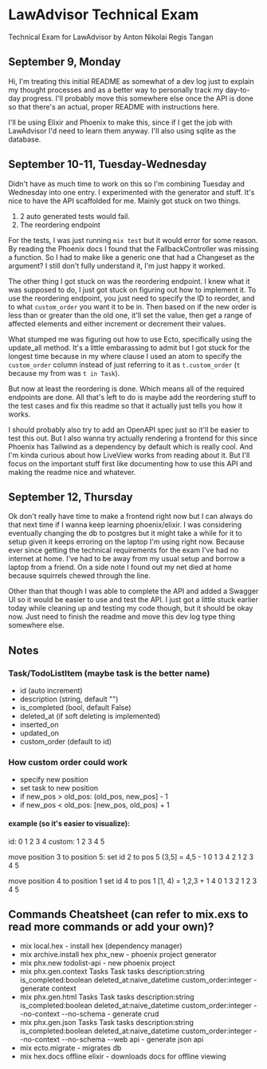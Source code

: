 # LawAdvisor Technical Exam
Technical Exam for LawAdvisor by Anton Nikolai Regis Tangan

## September 9, Monday
Hi, I'm treating this initial README as somewhat of a dev log just to explain my thought processes and as a better way to personally track my day-to-day progress. I'll probably move this somewhere else once the API is done so that there's an actual, proper README with instructions here.

I'll be using Elixir and Phoenix to make this, since if I get the job with LawAdvisor I'd need to learn them anyway.
I'll also using sqlite as the database.

## September 10-11, Tuesday-Wednesday

Didn't have as much time to work on this so I'm combining Tuesday and Wednesday into one entry.
I experimented with the generator and stuff. It's nice to have the API scaffolded for me.
Mainly got stuck on two things.

1. 2 auto generated tests would fail.
2. The reordering endpoint

For the tests, I was just running `mix test` but it would error for some reason.
By reading the Phoenix docs I found that the FallbackController was missing a function.
So I had to make like a generic one that had a Changeset as the argument? I still don't fully understand it, I'm just happy it worked.

The other thing I got stuck on was the reordering endpoint. I knew what it was supposed to do, I just got stuck on figuring out how to implement it. To use the reordering endpoint, you just need to specify the ID to reorder, and to what `custom_order` you want it to be in. Then based on if the new order is less than or greater than the old one, it'll set the value, then get a range of affected elements and either increment or decrement their values.

What stumped me was figuring out how to use Ecto, specifically using the update_all method. It's a little embarassing to admit but I got stuck for the longest time because in my where clause I used an atom to specify the `custom_order` column instead of just referring to it as `t.custom_order` (`t` because my from was `t in Task`).

But now at least the reordering is done. Which means all of the required endpoints are done. All that's left to do is maybe add the reordering stuff to the test cases and fix this readme so that it actually just tells you how it works.

I should probably also try to add an OpenAPI spec just so it'll be easier to test this out. But I also wanna try actually rendering a frontend for this since Phoenix has Tailwind as a dependency by default which is really cool. And I'm kinda curious about how LiveView works from reading about it. But I'll focus on the important stuff first like documenting how to use this API and making the readme nice and whatever.

## September 12, Thursday

Ok don't really have time to make a frontend right now but I can always do that next time if I wanna keep learning phoenix/elixir.
I was considering eventually changing the db to postgres but it might take a while for it to setup given it keeps erroring on the laptop I'm using right now.
Because ever since getting the technical requirements for the exam I've had no internet at home.
I've had to be away from my usual setup and borrow a laptop from a friend. On a side note I found out my net died at home because squirrels chewed through the line.

Other than that though I was able to complete the API and added a Swagger UI so it would be easier to use and test the API.
I just got a little stuck earlier today while cleaning up and testing my code though, but it should be okay now.
Just need to finish the readme and move this dev log type thing somewhere else.

## Notes

### Task/TodoListItem (maybe task is the better name)
- id (auto increment)
- description (string, default "")
- is_completed (bool, default False)
- deleted_at (if soft deleting is implemented)
- inserted_on
- updated_on
- custom_order (default to id)

### How custom order could work
- specify new position
- set task to new position
- if new_pos > old_pos: (old_pos, new_pos] - 1
- if new_pos < old_pos: [new_pos, old_pos) + 1

#### example (so it's easier to visualize):
id:     0 1 2 3 4
custom: 1 2 3 4 5

move position 3 to position 5:
set id  2 to pos 5
(3,5] = 4,5 - 1
0 1 3 4 2
1 2 3 4 5

move position 4 to position 1
set id 4 to pos 1
[1, 4) = 1,2,3 + 1
4 0 1 3 2
1 2 3 4 5

## Commands Cheatsheet (can refer to mix.exs to read more commands or add your own)?
- mix local.hex - install hex (dependency manager)
- mix archive.install hex phx_new - phoenix project generator
- mix phx.new todolist-api - new phoenix project
- mix phx.gen.context Tasks Task tasks description:string is_completed:boolean deleted_at:naive_datetime custom_order:integer - generate context
- mix phx.gen.html Tasks Task tasks description:string is_completed:boolean deleted_at:naive_datetime custom_order:integer --no-context --no-schema  - generate crud
- mix phx.gen.json Tasks Task tasks description:string is_completed:boolean deleted_at:naive_datetime custom_order:integer --no-context --no-schema  --web api - generate json api
- mix ecto.migrate - migrates db
- mix hex.docs offline elixir - downloads docs for offline viewing
